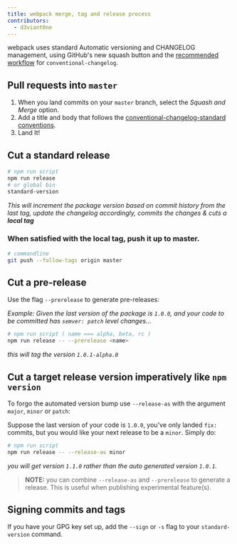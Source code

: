 ```yaml
---
title: webpack merge, tag and release process
contributors:
  - d3viant0ne
---
```


webpack uses standard Automatic versioning and CHANGELOG management, using GitHub's new squash button and
the [recommended workflow](https://github.com/conventional-changelog/conventional-changelog-cli#recommended-workflow) for `conventional-changelog`.

## Pull requests into `master`

1. When you land commits on your `master` branch, select the _Squash and Merge_ option.
2. Add a title and body that follows the [conventional-changelog-standard conventions](https://github.com/bcoe/conventional-changelog-standard/blob/master/convention.md).
3. Land It!

## Cut a standard release

```sh
# npm run script
npm run release
# or global bin
standard-version
```

_This will increment the package version based on commit history from the last tag, update the changelog accordingly, commits the changes & cuts a **local tag**_

### When satisfied with the local tag, push it up to master.

```sh
# commandline
git push --follow-tags origin master
```

## Cut a pre-release

Use the flag `--prerelease` to generate pre-releases:

_Example: Given the last version of the package is `1.0.0`, and your code to be committed has `semver: patch` level changes..._

```bash
# npm run script ( name === alpha, beta, rc )
npm run release -- --prerelease <name>
```

_this will tag the version `1.0.1-alpha.0`_

## Cut a target release version imperatively like `npm version`

To forgo the automated version bump use `--release-as` with the argument `major`, `minor` or `patch`:

Suppose the last version of your code is `1.0.0`, you've only landed `fix:` commits, but
you would like your next release to be a `minor`. Simply do:

```bash
# npm run script
npm run release -- --release-as minor
```

_you will get version `1.1.0` rather than the auto generated version `1.0.1`._

> **NOTE:** you can combine `--release-as` and `--prerelease` to generate a release. This is useful when publishing experimental feature(s).

## Signing commits and tags

If you have your GPG key set up, add the `--sign` or `-s` flag to your `standard-version` command.